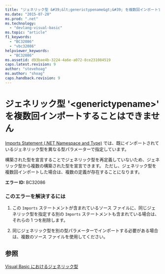 ```yaml
---
title: "ジェネリック型 &#39;&lt;generictypename&gt;&#39; を複数回インポートすることはできません | Microsoft Docs"
ms.date: "2015-07-20"
ms.prod: ".net"
ms.technology: 
  - "devlang-visual-basic"
ms.topic: "article"
f1_keywords: 
  - "BC32086"
  - "vbc32086"
helpviewer_keywords: 
  - "BC32086"
ms.assetid: d93bae4b-3224-4a6e-a072-8ce231084519
caps.latest.revision: 9
author: "stevehoag"
ms.author: "shoag"
caps.handback.revision: 9
---
```

# ジェネリック型 &#39;&lt;generictypename&gt;&#39; を複数回インポートすることはできません
[Imports Statement \(.NET Namespace and Type\)](../../visual-basic/language-reference/statements/imports-statement-net-namespace-and-type.md) では、既にインポートされているジェネリック型を異なる型パラメーターで指定しています。  
  
 構築された型を宣言することでジェネリック型を再定義していないため、ジェネリック型から複数の構築された型を宣言できます。 ただし、ジェネリック型を複数回インポートした場合は、複数の定義が存在することになります。  
  
 **エラー ID:** BC32086  
  
### このエラーを解決するには  
  
1.  この `Imports` ステートメントが含まれているソース ファイルに、同じジェネリック型を指定する別の `Imports` ステートメントも含まれている場合は、それらの 1 つを削除します。  
  
2.  同じジェネリック型を別の型パラメーターでインポートする必要がある場合は、複数のソース ファイルを使用してください。  
  
## 参照  
 [Visual Basic におけるジェネリック型](../../visual-basic/programming-guide/language-features/data-types/generic-types.md)